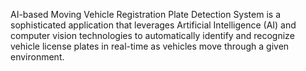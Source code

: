AI-based Moving Vehicle Registration Plate Detection System is a sophisticated application that leverages Artificial Intelligence (AI) and computer vision technologies to automatically identify and recognize vehicle license plates in real-time as vehicles move through a given environment.
